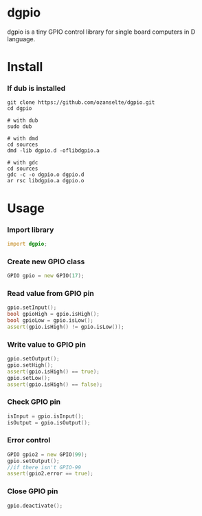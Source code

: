 # dgpio
dgpio is a tiny GPIO control library for single board computers in D language.
# Install
### If dub is installed
```shell
git clone https://github.com/ozanselte/dgpio.git
cd dgpio

# with dub
sudo dub

# with dmd
cd sources
dmd -lib dgpio.d -oflibdgpio.a

# with gdc
cd sources
gdc -c -o dgpio.o dgpio.d
ar rsc libdgpio.a dgpio.o
```

# Usage
### Import library
```d
import dgpio;
```
### Create new GPIO class
```d
GPIO gpio = new GPIO(17);
```
### Read value from GPIO pin
```d
gpio.setInput();
bool gpioHigh = gpio.isHigh();
bool gpioLow = gpio.isLow();
assert(gpio.isHigh() != gpio.isLow());
```

### Write value to GPIO pin
```d
gpio.setOutput();
gpio.setHigh();
assert(gpio.isHigh() == true);
gpio.setLow();
assert(gpio.isHigh() == false);
```

### Check GPIO pin
```d
isInput = gpio.isInput();
isOutput = gpio.isOutput();
```


###  Error control
```d
GPIO gpio2 = new GPIO(99);
gpio.setOutput();
//if there isn't GPIO-99
assert(gpio2.error == true);
```

### Close GPIO pin
```d
gpio.deactivate();
```
